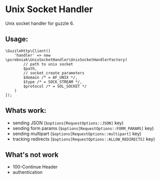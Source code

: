 # Unix Socket Handler

Unix socket handler for guzzle 6. 

## Usage: 
``` 
\GuzzleHttp\Client([
    'handler' => new \psrebniak\UnixSocketHandler\UnixSocketHandlerFactory(
        // path to unix socket
        $path, 
        // socket_create parameters
        $domain /* = AF_UNIX */, 
        $type /* = SOCK_STREAM */,
        $protocol /* = SOL_SOCKET */
    )
]);
```

## Whats work:

* sending JSON (`$options[RequestOptions::JSON]` key)
* sending form params (`$options[RequestOptions::FORM_PARAMS]` key)
* sending multipart (`$options[RequestOptions::multipart]` key)
* tracking redirects (`$options[RequestOptions::ALLOW_REDIRECTS]` key)

## What's not work

* 100-Continue Header
* authentication